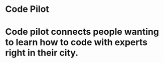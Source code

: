 # Code Pilot
# Code pilot connects people wanting to learn how to code with experts right in their city. 
